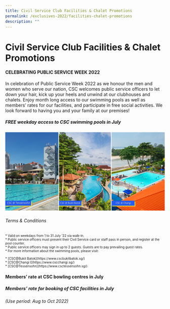 ```yaml
---
title: Civil Service Club Facilities & Chalet Promotions
permalink: /exclusives-2022/facilities-chalet-promotions
description: ""
---
```

# Civil Service Club Facilities & Chalet Promotions

#### CELEBRATING PUBLIC SERVICE WEEK 2022
In celebration of Public Service Week 2022 as we honour the men and women who serve our nation, CSC 
welcomes public service officers to let down your hair, kick up your heels and unwind at our clubhouses 
and chalets. Enjoy month long access to our swimming pools as well as members’ rates for our facilities, 
and participate in free social activities. We look forward to having you and your family at our premises!


##### FREE weekday access to CSC swimming pools in July
![CSC swimming pools](/images/CSC%20swimming%20poolsbowlingfunction%201.png)

###### Terms & Conditions 
<p style="font-size:10px">
* Valid on weekdays from 1 to 31 July '22 via walk-in.<br>
* Public service officers must present their Civil Service card or staff pass in person, and register at the pool counter. <br> 
* Public service officers may sign in up to 2 guests. Guests are to pay prevailing guest rates.<br>
* For more information about the swimming pools, please visit: <br><br>
* [CSC@Bukit Batok](https://www.cscbukitbatok.sg/)<br> 
* [CSC@Changi I](https://www.cscchangi.sg/)<br>
* [CSC@Tessensohn](https://www.csctessensohn.sg/)<br>
	
	
	
#### Members’ rate at CSC bowling centres in July



##### Members’ rate for booking of CSC facilities in July 
*(Use period: Aug to Oct 2022)*
